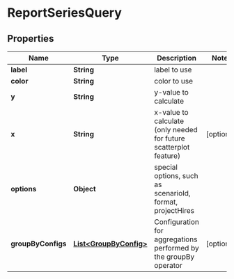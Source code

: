 

# ReportSeriesQuery


## Properties

| Name | Type | Description | Notes |
|------------ | ------------- | ------------- | -------------|
|**label** | **String** | label to use |  |
|**color** | **String** | color to use |  |
|**y** | **String** | y-value to calculate |  |
|**x** | **String** | x-value to calculate (only needed for future scatterplot feature) |  [optional] |
|**options** | **Object** | special options, such as scenarioId, format, projectHires |  |
|**groupByConfigs** | [**List&lt;GroupByConfig&gt;**](GroupByConfig.md) | Configuration for aggregations performed by the groupBy operator |  [optional] |



